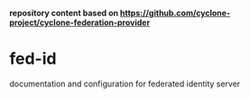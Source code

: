 **repository content based on https://github.com/cyclone-project/cyclone-federation-provider**

# fed-id
documentation and configuration for federated identity server
